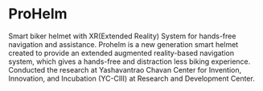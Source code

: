 # ProHelm
Smart biker helmet with XR(Extended Reality) System for hands-free navigation and assistance. Prohelm is a new generation smart helmet created to provide an extended augmented reality-based navigation system, which gives a hands-free and distraction less biking experience. Conducted the research at Yashavantrao Chavan Center for Invention, Innovation, and Incubation (YC-CIII) at Research and Development Center.
